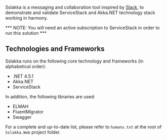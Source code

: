 Sslakka is a messaging and collaboration tool inspired by [Slack](https://slack.com), to demonstrate and validate ServiceStack and Akka.NET technology stack working in harmony.

*** NOTE: You will need an active subscription to ServiceStack in order to run this solution ***

Technologies and Frameworks
---------------------------
Sslakka runs on the following core technology and frameworks (in alphabetical order):
  
 * .NET 4.5.1
 * Akka.NET 
 * ServiceStack

In addition, the following libraries are used:
 * ELMAH
 * FluentMigrator
 * Swagger

For a complete and up-to-date list, please refer to `humans.txt` at the root of `Sslakka.Web` project folder.